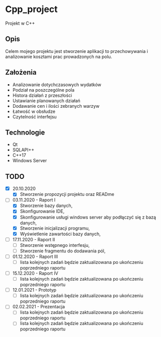 # Cpp_project
Projekt w C++

## Opis
Celem mojego projektu jest stworzenie aplikacji to przechowywania i analizowanie kosztami prac prowadzonych na polu.

## Założenia
- Analizowanie dotychczasowych wydatków
- Podział na poszczególne pola
- Histora działań z przeszłości
- Ustawianie planowanych działań
- Dodawanie cen i ilości zebranych warzyw
- Łatwość w obsłudze
- Czytelność interfejsu

## Technologie
* Qt
* SQLAPI++
* C++17
* Windows Server

## TODO

- [x] 20.10.2020 
    - [x] Stworzenie propozycji projektu oraz READme
- [ ] 03.11.2020 - Raport I
    - [x] Stworzenie bazy danych,
    - [x] Skonfigurowanie IDE,
    - [x] Skonfigurowanie usługi windows server aby podłączyć się z bazą danych,
    - [x] Stworzenie inicjalizacji programu,
    - [x] Wyświetlenie zawartości bazy danych, 
- [ ] 17.11.2020 - Raport II
    - [ ] Stworzenie wstępnego interfesju,
    - [ ] Stworzenie fragmentu do dodawania pól,
- [ ] 01.12.2020 - Raport III
    - [ ] lista kolejnych zadań będzie zaktualizowana po ukończeniu poprzedniego raportu
- [ ] 15.12.2020 - Raport IV
    - [ ] lista kolejnych zadań będzie zaktualizowana po ukończeniu poprzedniego raportu
- [ ] 12.01.2021 - Prototyp 
    - [ ] lista kolejnych zadań będzie zaktualizowana po ukończeniu poprzedniego raportu
- [ ] 02.02.2021 - Prezentacja
    - [ ] lista kolejnych zadań będzie zaktualizowana po ukończeniu poprzedniego raportu
    - [ ] lista kolejnych zadań będzie zaktualizowana po ukończeniu poprzedniego raportu
